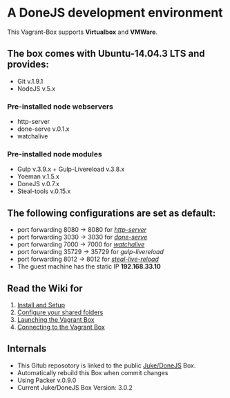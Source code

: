 # A DoneJS development environment

This Vagrant-Box supports **Virtualbox** and **VMWare**.

## The box comes with Ubuntu-14.04.3 LTS and provides:
* Git v.1.9.1
* NodeJS v.5.x

### Pre-installed node webservers
* http-server
* done-serve v.0.1.x
* watchalive

### Pre-installed node modules
* Gulp v.3.9.x + Gulp-Livereload v.3.8.x
* Yoeman v.1.5.x
* DoneJS v.0.7.x
* Steal-tools v.0.15.x


## The following configurations are set as default:
* port forwarding 8080 -> 8080 for [*http-server*](https://www.npmjs.com/package/http-server)
* port forwarding 3030 -> 3030 for [*done-serve*](https://github.com/donejs/done-serve)
* port forwarding 7000 -> 7000 for [*watchalive*](https://github.com/whitecolor/watchalive)
* port forwarding 35729 -> 35729 for *gulp-livereload*
* port forwarding 8012 -> 8012 for [*steal-live-reload*](http://stealjs.com/docs/steal.live-reload.html)
* The guest machine has the static IP **192.168.33.10**


## Read the Wiki for
1. [Install and Setup](https://github.com/donejs/donejs-vagrant/wiki/1.-Install-and-Setup)
2. [Configure your shared folders](https://github.com/donejs/donejs-vagrant/wiki/2.-Configure-your-shared-folders)
3. [Launching the Vagrant Box](https://github.com/donejs/donejs-vagrant/wiki/3.-Launching-the-Vagrant-Box)
4. [Connecting to the Vagrant Box](https://github.com/donejs/donejs-vagrant/wiki/4.-Connecting-to-the-Vagrant-Box)


## Internals
* This Gitub reposotory is linked to the public [Juke/DoneJS](https://atlas.hashicorp.com/Juke/boxes/DoneJS) Box.
* Automatically rebuild this Box when commit changes
* Using Packer v.0.9.0
* Current Juke/DoneJS Box Version: 3.0.2